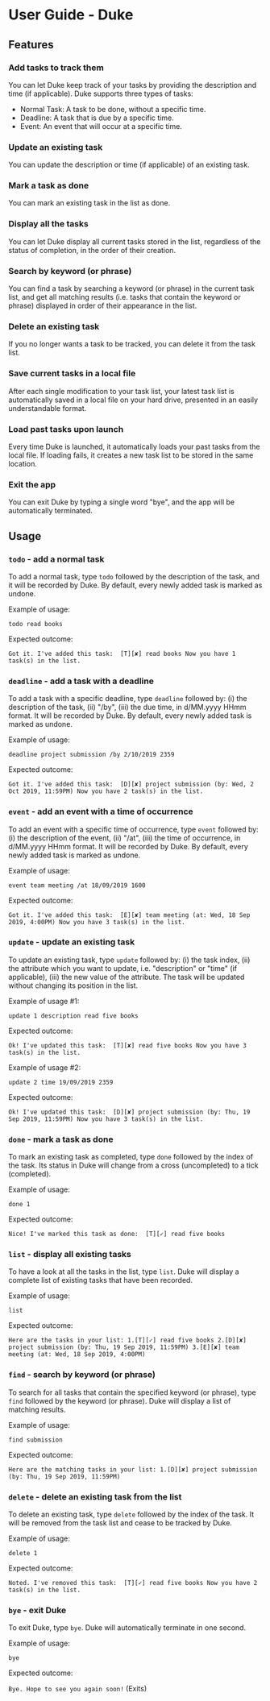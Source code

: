 # User Guide - Duke


## Features 

### Add tasks to track them
You can let Duke keep track of your tasks by providing the description and time (if applicable).
Duke supports three types of tasks:
* Normal Task: A task to be done, without a specific time.
* Deadline: A task that is due by a specific time.
* Event: An event that will occur at a specific time.

### Update an existing task
You can update the description or time (if applicable) of an existing task.

### Mark a task as done
You can mark an existing task in the list as done. 

### Display all the tasks
You can let Duke display all current tasks stored in the list, regardless of the status of completion,
in the order of their creation. 

### Search by keyword (or phrase)
You can find a task by searching a keyword (or phrase) in the current task list, and get all matching results 
(i.e. tasks that contain the keyword or phrase) displayed in order of their appearance in the list.

### Delete an existing task
If you no longer wants a task to be tracked, you can delete it from the task list.

### Save current tasks in a local file
After each single modification to your task list, your latest task list is automatically
saved in a local file on your hard drive, presented in an easily understandable format. 
 
### Load past tasks upon launch
Every time Duke is launched, it automatically loads your past tasks from the local file.
If loading fails, it creates a new task list to be stored in the same location.

### Exit the app
You can exit Duke by typing a single word "bye", and the app will be automatically terminated.


## Usage 

### `todo` - add a normal task

To add a normal task, type `todo` followed by the description of the task, and it will be recorded by Duke. 
By default, every newly added task is marked as undone.

Example of usage: 

`todo read books`

Expected outcome:

`Got it. I've added this task: 
   [T][✘] read books
 Now you have 1 task(s) in the list.`
 
 
### `deadline` - add a task with a deadline
 
To add a task with a specific deadline, type `deadline` followed by: (i) the description of the task, 
(ii) "/by", (iii) the due time, in d/MM.yyyy HHmm format. It will be recorded by Duke. 
By default, every newly added task is marked as undone.
 
Example of usage: 
 
`deadline project submission /by 2/10/2019 2359`
 
Expected outcome:
 
`Got it. I've added this task: 
    [D][✘] project submission (by: Wed, 2 Oct 2019, 11:59PM)
 Now you have 2 task(s) in the list.`
   
### `event` - add an event with a time of occurrence
To add an event with a specific time of occurrence, type `event` followed by: (i) the description of the event, 
(ii) "/at", (iii) the time of occurrence, in d/MM.yyyy HHmm format. It will be recorded by Duke. 
By default, every newly added task is marked as undone.

Example of usage: 
 
`event team meeting /at 18/09/2019 1600`
 
Expected outcome:
 
`Got it. I've added this task: 
   [E][✘] team meeting (at: Wed, 18 Sep 2019, 4:00PM)
 Now you have 3 task(s) in the list.`
 
### `update` - update an existing task
To update an existing task, type `update` followed by: (i) the task index, 
(ii) the attribute which you want to update, i.e. "description" or "time" (if applicable), 
(iii) the new value of the attribute. The task will be updated without changing its position
in the list.
 
Example of usage #1: 
  
`update 1 description read five books`
  
Expected outcome:
  
`Ok! I've updated this task: 
   [T][✘] read five books
 Now you have 3 task(s) in the list.`
 
Example of usage #2: 
  
`update 2 time 19/09/2019 2359`
  
Expected outcome:
  
`Ok! I've updated this task: 
   [D][✘] project submission (by: Thu, 19 Sep 2019, 11:59PM)
 Now you have 3 task(s) in the list.`
 
### `done` - mark a task as done
To mark an existing task as completed, type `done` followed by the index of the task.
Its status in Duke will change from a cross (uncompleted) to a tick (completed).  
 
Example of usage: 
  
`done 1`
  
Expected outcome:
  
`Nice! I've marked this task as done: 
   [T][✓] read five books`

### `list` - display all existing tasks
To have a look at all the tasks in the list, type `list`. 
Duke will display a complete list of existing tasks that have been recorded.
 
Example of usage: 
  
`list`
  
Expected outcome:
  
`Here are the tasks in your list:
 1.[T][✓] read five books
 2.[D][✘] project submission (by: Thu, 19 Sep 2019, 11:59PM)
 3.[E][✘] team meeting (at: Wed, 18 Sep 2019, 4:00PM)`

### `find` - search by keyword (or phrase)
To search for all tasks that contain the specified keyword (or phrase), type `find` 
followed by the keyword (or phrase). Duke will display a list of matching results. 
 
Example of usage: 
  
`find submission`
  
Expected outcome:
  
`Here are the matching tasks in your list:
 1.[D][✘] project submission (by: Thu, 19 Sep 2019, 11:59PM)`

### `delete` - delete an existing task from the list
To delete an existing task, type `delete` followed by the index of the task. 
It will be removed from the task list and cease to be tracked by Duke.
 
Example of usage: 
  
`delete 1`
  
Expected outcome:
  
`Noted. I've removed this task: 
   [T][✓] read five books
 Now you have 2 task(s) in the list.`

### `bye` - exit Duke
To exit Duke, type `bye`. Duke will automatically terminate in one second.
 
Example of usage: 
  
`bye`
  
Expected outcome:
  
`Bye. Hope to see you again soon!` (Exits)
